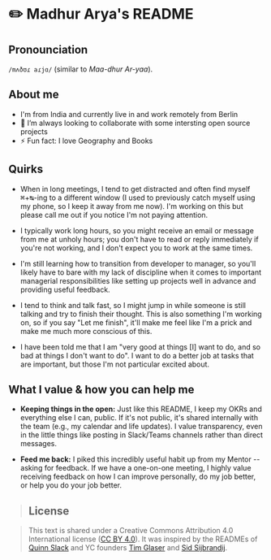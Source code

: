 
# ✏️ Madhur Arya's README

## Pronounciation

`/mʌðʊɾ aɾjɑ/` (similar to _Maa-dhur Ar-yaa_).

## About me

- I'm from India and currently live in and work remotely from Berlin
- 👯 I’m always looking to collaborate with some intersting open source projects
- ⚡ Fun fact: I love Geography and Books

## Quirks  

- When in long meetings, I tend to get distracted and often find myself <kbd>⌘</kbd>+<kbd>↹</kbd>-ing to a different window (I used to previously catch myself using my phone, so I keep it away from me now). I'm working on this but please call me out if you notice I'm not paying attention.

- I typically work long hours, so you might receive an email or message from me at unholy hours; you don't have to read or reply immediately if you're not working, and I don't expect you to work at the same times.

- I'm still learning how to transition from developer to manager, so you'll likely have to bare with my lack of discipline when it comes to important managerial responsibilities like setting up projects well in advance and providing useful feedback.

- I tend to think and talk fast, so I might jump in while someone is still talking and try to finish their thought. This is also something I'm working on, so if you say "Let me finish", it'll make me feel like I'm a prick and make me much more conscious of this.

- I have been told me that I am "very good at things \[I] want to do, and so bad at things I don't want to do". I want to do a better job at tasks that are important, but those I'm not particular excited about.

## What I value & how you can help me

- **Keeping things in the open:** Just like this README, I keep my OKRs and everything else I can, public. If it's not public, it's shared internally with the team (e.g., my calendar and life updates). I value transparency, even in the little things like posting in Slack/Teams channels rather than direct messages.

- **Feed me back:** I piked this incredibly useful habit up from my Mentor -- asking for feedback. If we have a one-on-one meeting, I highly value receiving feedback on how I can improve personally, do my job better, or help you do your job better.
  
> ## License

> This text is shared under a Creative Commons Attribution 4.0 International license ([CC BY 4.0](./LICENSE)). It was inspired by the READMEs of [Quinn Slack](https://handbook.sourcegraph.com/team/ceo/) and YC founders [Tim Glaser](https://posthog.com/handbook/company/team/tim-glaser) and [Sid Sijbrandij](https://about.gitlab.com/handbook/ceo/).

